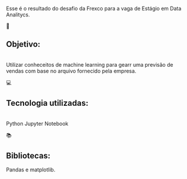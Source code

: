 

Esse é o resultado do desafio da Frexco para a vaga de Estágio em Data Analitycs.

:pushpin:<h2>Objetivo:</h2><br>
Utilizar conheceitos de machine learning para gearr uma previsão de vendas com base no arquivo fornecido pela empresa.

:computer:<h2>Tecnologia utilizadas:</h2><br>
Python 
Jupyter Notebook<p>

:books:<h2>Bibliotecas:</h2> Pandas e matplotlib.


